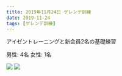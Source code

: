 ```yaml
---
title: 2019年11月24日 ゲレンデ訓練
date: 2019-11-24
tags: [ゲレンデ訓練]
---
```


アイゼントレーニングと新会員2名の基礎練習

男性: 4名
女性: 1名

![](/2019/11/24/20191124/1.jpg)
![](/2019/11/24/20191124/2.jpg)

